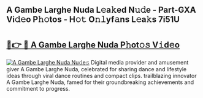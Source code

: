 ## A Gambe Larghe Nuda L𝚎a𝚔ed N𝚞𝚍e - Part-GXA Vi𝚍𝚎o P𝚑𝚘tos - H𝚘𝚝 O𝚗𝚕yf𝚊ns L𝚎a𝚔s 7i51U

# <h2><a href="http://kfdhaj.oniu.top/?m=A+Gambe+Larghe+Nuda">🔗👉 🔴 A Gambe Larghe Nuda P𝚑ot𝚘𝚜 V𝚒d𝚎o</a></h2>

[![A Gambe Larghe Nuda Nu𝚍e𝚜](https://i.imgur.com/0qMVB7G.gif)](http://kfdhaj.oniu.top/?m=A+Gambe+Larghe+Nuda)
Digital media provider and amusement giver A Gambe Larghe Nuda, celebrated for sharing dance and lifestyle ideas through viral dance routines and compact clips. trailblazing innovator A Gambe Larghe Nuda, famed for their groundbreaking achievements and commitment to progress.  
